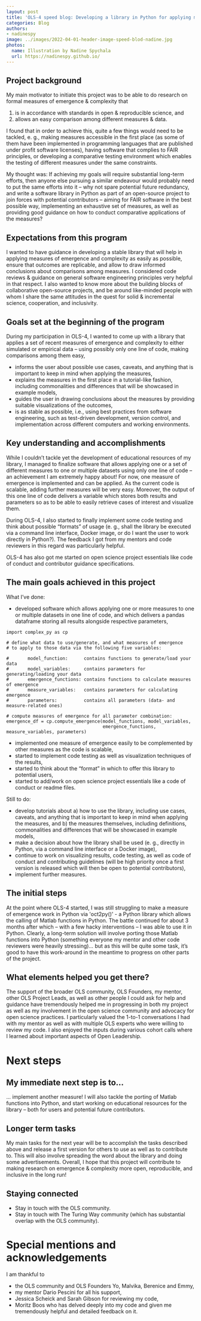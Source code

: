 ```yaml
---
layout: post
title: 'OLS-4 speed blog: Developing a library in Python for applying measures of emergence and complexity'
categories: Blog
authors:
- nadinespy
image: ../images/2022-04-01-header-image-speed-blod-nadine.jpg
photos:
  name: Illustration by Nadine Spychala
  url: https://nadinespy.github.io/
---
```


## Project background
My main motivator to initiate this project was to be able to do research on formal measures of emergence & complexity that

1. is in accordance with standards in open & reproducible science, and
2. allows an easy comparison among different measures & data.<br>

I found that in order to achieve this, quite a few things would need to be tackled, e. g., making measures accessible in the first place (as some of them have been implemented in programming languages that are published under profit software licenses), having software that complies to FAIR principles, or developing a comparative testing environment which enables the testing of different measures under the same constraints.<br>

My thought was: If achieving my goals will require substantial long-term efforts, then anyone else pursuing a similar endeavour would probably need to put the same efforts into it – why not spare potential future redundancy, and write a software library in Python as part of an open-source project to join forces with potential contributors – aiming for FAIR software in the best possible way, implementing an exhaustive set of measures, as well as providing good guidance on how to conduct comparative applications of the measures?

## Expectations from this program
I wanted to have guidance in developing a stable library that will help in applying measures of emergence and complexity as easily as possible, ensure that outcomes are replicable, and allow to draw informed conclusions about comparisons among measures. I considered code reviews & guidance on general software engineering principles very helpful in that respect. I also wanted to know more about the building blocks of collaborative open-source projects, and be around like-minded people with whom I share the same attitudes in the quest for solid & incremental science, cooperation, and inclusivity.

## Goals set at the beginning of the program
During my participation in OLS-4, I wanted to come up with a library that
applies a set of recent measures of emergence and complexity to either simulated or empirical data – using possibly only one line of code, making comparisons among them easy,

- informs the user about possible use cases, caveats, and anything that is important to keep in mind when applying the measures,
- explains the measures in the first place in a tutorial-like fashion, including commonalities and differences that will be showcased in example models,
- guides the user in drawing conclusions about the measures by providing suitable visualizations of the outcomes,
- is as stable as possible, i.e., using best practices from software engineering, such as test-driven development, version control, and implementation across different computers and working environments.

## Key understanding and accomplishments
While I couldn’t tackle yet the development of educational resources of my library, I managed to finalize software that allows applying one or a set of different measures to one or multiple datasets using only one line of code – an achievement I am extremely happy about! For now, one measure of emergence is implemented and can be applied. As the current code is scalable, adding further measures will be very easy. Moreover, the output of this one line of code delivers a variable which stores both results and parameters so as to be able to easily retrieve cases of interest and visualize them.

During OLS-4, I also started to finally implement some code testing and think about possible “formats” of usage (e. g., shall the library be executed via a command line interface, Docker image, or do I want the user to work directly in Python?). The feedback I got from my mentors and code reviewers in this regard was particularly helpful.

OLS-4 has also got me started on open science project essentials like code of conduct and contributor guidance specifications.

## The main goals achieved in this project
What I’ve done:

- developed software which allows applying one or more measures to one or multiple datasets in one line of code, and which delivers a pandas dataframe storing all results alongside respective parameters,

```
import complex_py as cp

# define what data to use/generate, and what measures of emergence
# to apply to those data via the following five variables:

#       model_function:      contains functions to generate/load your data
#       model_variables:     contains parameters for generating/loading your data
#       emergence_functions: contains functions to calculate measures of emergence
#       measure_variables:   contains parameters for calculating emergence
#       parameters:          contains all parameters (data- and measure-related ones)

# compute measures of emergence for all parameter combination:
emergence_df = cp.compute_emergence(model_functions, model_variables,
                                    emergence_functions, measure_variables, parameters)
```

- implemented one measure of emergence easily to be complemented by other measures as the code is scalable,
- started to implement code testing as well as visualization techniques of the results,
- started to think about the “format” in which to offer this library to potential users,
- started to add/work on open science project essentials like a code of conduct or readme files.

Still to do:

- develop tutorials about a) how to use the library, including use cases, caveats, and anything that is important to keep in mind when applying the measures, and b) the measures themselves, including definitions, commonalities and differences that will be showcased in example models,
- make a decision about how the library shall be used (e. g., directly in Python, via a command line interface or a Docker image),
- continue to work on visualizing results, code testing, as well as code of conduct and contributing guidelines (will be high priority once a first version is released which will     then be open to potential contributors),
- implement further measures.

## The initial steps
At the point where OLS-4 started, I was still struggling to make a measure of emergence work in Python via 'oct2py()' - a Python library which allows the calling of Matlab functions in Python. The battle continued for about 3 months after which – with a few hacky interventions – I was able to use it in Python. Clearly, a long-term solution will involve porting those Matlab functions into Python (something everyone my mentor and other code reviewers were heavily stressing)… but as this will be quite some task, it’s good to have this work-around in the meantime to progress on other parts of the project.

## What elements helped you get there?
The support of the broader OLS community, OLS Founders, my mentor, other OLS Project Leads, as well as other people I could ask for help and guidance have tremendously helped me in progressing in both my project as well as my involvement in the open science community and advocacy for open science practices. I particularly valued the 1-to-1 conversations I had with my mentor as well as with multiple OLS experts who were willing to review my code. I also enjoyed the inputs during various cohort calls where I learned about important aspects of Open Leadership.

# Next steps

## My immediate next step is to...

... implement another measure! I will also tackle the porting of Matlab functions into Python, and start working on educational resources for the library – both for users and potential future contributors.

## Longer term tasks
My main tasks for the next year will be to accomplish the tasks described above and release a first version for others to use as well as to contribute to. This will also involve spreading the word about the library and doing some advertisements.
Overall, I hope that this project will contribute to making research on emergence & complexity more open, reproducible, and inclusive in the long run!

## Staying connected

- Stay in touch with the OLS community.
- Stay in touch with The Turing Way community (which has substantial overlap with the OLS community).

# Special mentions and acknowledgements

I am thankful to

- the OLS community and OLS Founders Yo, Malvika, Berenice and Emmy,
- my mentor Dario Pescini for all his support,
- Jessica Scheick and Sarah Gibson for reviewing my code,
- Moritz Boos who has delved deeply into my code and given me tremendously helpful and detailed feedback on it.

